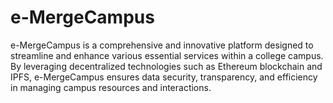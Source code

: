 # e-MergeCampus
e-MergeCampus is a comprehensive and innovative platform designed to streamline and enhance various essential services within a college campus. By leveraging decentralized technologies such as Ethereum blockchain and IPFS, e-MergeCampus ensures data security, transparency, and efficiency in managing campus resources and interactions.
